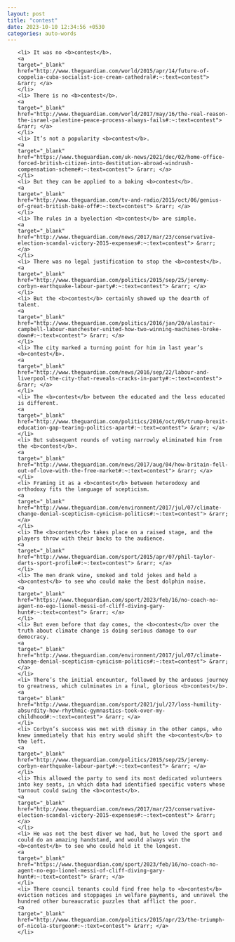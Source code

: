 ```yaml
---
layout: post
title: "contest"
date: 2023-10-10 12:34:56 +0530
categories: auto-words
---
```

<ol>

    <li> It was no <b>contest</b>.
    <a 
    target="_blank" 
    href="http://www.theguardian.com/world/2015/apr/14/future-of-coppelia-cuba-socialist-ice-cream-cathedral#:~:text=contest"> &rarr; </a>
    </li>
    <li> There is no <b>contest</b>.
    <a 
    target="_blank" 
    href="http://www.theguardian.com/world/2017/may/16/the-real-reason-the-israel-palestine-peace-process-always-fails#:~:text=contest"> &rarr; </a>
    </li>
    <li> It’s not a popularity <b>contest</b>.
    <a 
    target="_blank" 
    href="https://www.theguardian.com/uk-news/2021/dec/02/home-office-forced-british-citizen-into-destitution-abroad-windrush-compensation-scheme#:~:text=contest"> &rarr; </a>
    </li>
    <li> But they can be applied to a baking <b>contest</b>.
    <a 
    target="_blank" 
    href="http://www.theguardian.com/tv-and-radio/2015/oct/06/genius-of-great-british-bake-off#:~:text=contest"> &rarr; </a>
    </li>
    <li> The rules in a byelection <b>contest</b> are simple.
    <a 
    target="_blank" 
    href="http://www.theguardian.com/news/2017/mar/23/conservative-election-scandal-victory-2015-expenses#:~:text=contest"> &rarr; </a>
    </li>
    <li> There was no legal justification to stop the <b>contest</b>.
    <a 
    target="_blank" 
    href="http://www.theguardian.com/politics/2015/sep/25/jeremy-corbyn-earthquake-labour-party#:~:text=contest"> &rarr; </a>
    </li>
    <li> But the <b>contest</b> certainly showed up the dearth of talent.
    <a 
    target="_blank" 
    href="http://www.theguardian.com/politics/2016/jan/20/alastair-campbell-labour-manchester-united-how-two-winning-machines-broke-down#:~:text=contest"> &rarr; </a>
    </li>
    <li> The city marked a turning point for him in last year’s <b>contest</b>.
    <a 
    target="_blank" 
    href="http://www.theguardian.com/news/2016/sep/22/labour-and-liverpool-the-city-that-reveals-cracks-in-party#:~:text=contest"> &rarr; </a>
    </li>
    <li> The <b>contest</b> between the educated and the less educated is different.
    <a 
    target="_blank" 
    href="http://www.theguardian.com/politics/2016/oct/05/trump-brexit-education-gap-tearing-politics-apart#:~:text=contest"> &rarr; </a>
    </li>
    <li> But subsequent rounds of voting narrowly eliminated him from the <b>contest</b>.
    <a 
    target="_blank" 
    href="http://www.theguardian.com/news/2017/aug/04/how-britain-fell-out-of-love-with-the-free-market#:~:text=contest"> &rarr; </a>
    </li>
    <li> Framing it as a <b>contest</b> between heterodoxy and orthodoxy fits the language of scepticism.
    <a 
    target="_blank" 
    href="http://www.theguardian.com/environment/2017/jul/07/climate-change-denial-scepticism-cynicism-politics#:~:text=contest"> &rarr; </a>
    </li>
    <li> The <b>contest</b> takes place on a raised stage, and the players throw with their backs to the audience.
    <a 
    target="_blank" 
    href="http://www.theguardian.com/sport/2015/apr/07/phil-taylor-darts-sport-profile#:~:text=contest"> &rarr; </a>
    </li>
    <li> The men drank wine, smoked and told jokes and held a <b>contest</b> to see who could make the best dolphin noise.
    <a 
    target="_blank" 
    href="https://www.theguardian.com/sport/2023/feb/16/no-coach-no-agent-no-ego-lionel-messi-of-cliff-diving-gary-hunt#:~:text=contest"> &rarr; </a>
    </li>
    <li> But even before that day comes, the <b>contest</b> over the truth about climate change is doing serious damage to our democracy.
    <a 
    target="_blank" 
    href="http://www.theguardian.com/environment/2017/jul/07/climate-change-denial-scepticism-cynicism-politics#:~:text=contest"> &rarr; </a>
    </li>
    <li> There’s the initial encounter, followed by the arduous journey to greatness, which culminates in a final, glorious <b>contest</b>.
    <a 
    target="_blank" 
    href="http://www.theguardian.com/sport/2021/jul/27/loss-humility-absurdity-how-rhythmic-gymnastics-took-over-my-childhood#:~:text=contest"> &rarr; </a>
    </li>
    <li> Corbyn’s success was met with dismay in the other camps, who knew immediately that his entry would shift the <b>contest</b> to the left.
    <a 
    target="_blank" 
    href="http://www.theguardian.com/politics/2015/sep/25/jeremy-corbyn-earthquake-labour-party#:~:text=contest"> &rarr; </a>
    </li>
    <li> This allowed the party to send its most dedicated volunteers into key seats, in which data had identified specific voters whose turnout could swing the <b>contest</b>.
    <a 
    target="_blank" 
    href="http://www.theguardian.com/news/2017/mar/23/conservative-election-scandal-victory-2015-expenses#:~:text=contest"> &rarr; </a>
    </li>
    <li> He was not the best diver we had, but he loved the sport and could do an amazing handstand, and would always win the <b>contest</b> to see who could hold it the longest.
    <a 
    target="_blank" 
    href="https://www.theguardian.com/sport/2023/feb/16/no-coach-no-agent-no-ego-lionel-messi-of-cliff-diving-gary-hunt#:~:text=contest"> &rarr; </a>
    </li>
    <li> There council tenants could find free help to <b>contest</b> eviction notices and stoppages in welfare payments, and unravel the hundred other bureaucratic puzzles that afflict the poor.
    <a 
    target="_blank" 
    href="http://www.theguardian.com/politics/2015/apr/23/the-triumph-of-nicola-sturgeon#:~:text=contest"> &rarr; </a>
    </li>